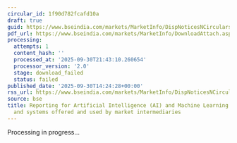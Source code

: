 ```yaml
---
circular_id: 1f90d782fcafd10a
draft: true
guid: https://www.bseindia.com/markets/MarketInfo/DispNoticesNCirculars.aspx?Noticeid={D3DAF136-5408-4842-9169-6054AF6C9A2D}&noticeno=20250930-85&dt=09/30/2025&icount=85&totcount=114&flag=0
pdf_url: https://www.bseindia.com/markets/MarketInfo/DownloadAttach.aspx?id=20250930-85&attachedId=
processing:
  attempts: 1
  content_hash: ''
  processed_at: '2025-09-30T21:43:10.260654'
  processor_version: '2.0'
  stage: download_failed
  status: failed
published_date: '2025-09-30T14:24:28+00:00'
rss_url: https://www.bseindia.com/markets/MarketInfo/DispNoticesNCirculars.aspx?Noticeid={D3DAF136-5408-4842-9169-6054AF6C9A2D}&noticeno=20250930-85&dt=09/30/2025&icount=85&totcount=114&flag=0
source: bse
title: Reporting for Artificial Intelligence (AI) and Machine Learning (ML) applications
  and systems offered and used by market intermediaries
---
```


Processing in progress...